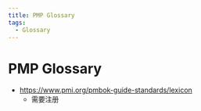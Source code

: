 ```yaml
---
title: PMP Glossary
tags:
  - Glossary
---
```


# PMP Glossary

- https://www.pmi.org/pmbok-guide-standards/lexicon
  - 需要注册
